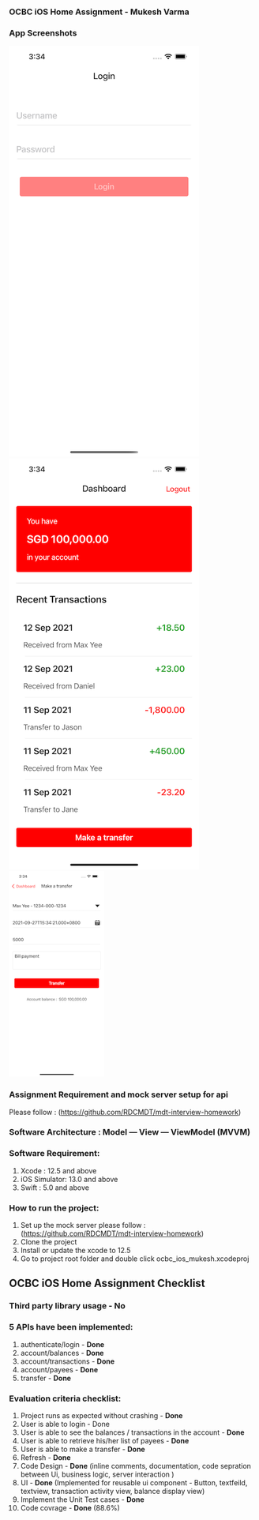 ### OCBC iOS Home Assignment - Mukesh Varma

### App Screenshots

![alt text](https://github.com/vermamukesh67/ocbc_ios_mukesh/blob/main/login.png?raw=true)
![alt text](https://github.com/vermamukesh67/ocbc_ios_mukesh/blob/main/dashboard.png?raw=true)
![alt text](https://github.com/vermamukesh67/ocbc_ios_mukesh/blob/main/transfer.png?raw=true)

### Assignment Requirement and mock server setup for api

Please follow : (https://github.com/RDCMDT/mdt-interview-homework)

### Software Architecture : Model — View — ViewModel (MVVM)

### Software Requirement:

1. Xcode : 12.5 and above
2. iOS Simulator: 13.0 and above 
3. Swift : 5.0 and above

### How to run the project:

1. Set up the mock server please follow : (https://github.com/RDCMDT/mdt-interview-homework)
2. Clone the project 
3. Install or update the xcode to 12.5
4. Go to project root folder and double click ocbc_ios_mukesh.xcodeproj

## OCBC iOS Home Assignment Checklist

### Third party library usage - **No**

### 5 APIs have been implemented:

1. authenticate/login - **Done**
2. account/balances - **Done**
3. account/transactions - **Done**
4. account/payees - **Done**
5. transfer - **Done**

### Evaluation criteria checklist:

1. Project runs as expected without crashing - **Done**
2. User is able to login - Done
3. User is able to see the balances / transactions in the account - **Done**
4. User is able to retrieve his/her list of payees - **Done**
5. User is able to make a transfer  - **Done**
6. Refresh  - **Done**
7. Code Design - **Done** (inline comments, documentation, code sepration between Ui, business logic, server interaction )
8. UI  - **Done** (Implemented for reusable ui component - Button, textfeild, textview, transaction activity view, balance display view)
9. Implement the Unit Test cases   - **Done**
10. Code covrage - **Done** (88.6%)


